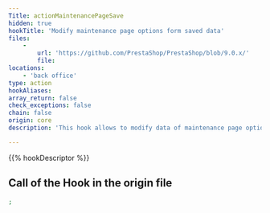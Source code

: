 ```yaml
---
Title: actionMaintenancePageSave
hidden: true
hookTitle: 'Modify maintenance page options form saved data'
files:
    -
        url: 'https://github.com/PrestaShop/PrestaShop/blob/9.0.x/'
        file: 
locations:
    - 'back office'
type: action
hookAliases: 
array_return: false
check_exceptions: false
chain: false
origin: core
description: 'This hook allows to modify data of maintenance page options form after it was saved'

---
```


{{% hookDescriptor %}}

## Call of the Hook in the origin file

```php
;
```

